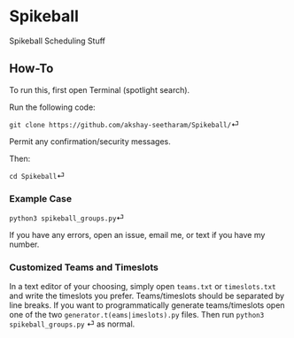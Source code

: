 # Spikeball
Spikeball Scheduling Stuff

## How-To
To run this, first open Terminal (spotlight search).

Run the following code:

`git clone https://github.com/akshay-seetharam/Spikeball/`⏎

Permit any confirmation/security messages.

Then:

`cd Spikeball`⏎

### Example Case
`python3 spikeball_groups.py`⏎

If you have any errors, open an issue, email me, or text if you have my number.

### Customized Teams and Timeslots

In a text editor of your choosing, simply open `teams.txt` or `timeslots.txt` and write the timeslots you prefer. Teams/timeslots should be separated by line breaks. If you want to programmatically generate teams/timeslots open one of the two `generator.t(eams|imeslots).py` files. Then run `python3 spikeball_groups.py` ⏎ as normal.
